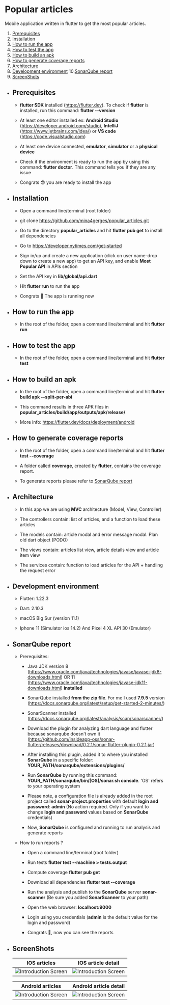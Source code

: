 # Popular articles

Mobile application written in flutter to get the most popular articles.

1. [Prerequisites](#prerequisites)
2. [Installation](#installation)
3. [How to run the app](#runApp)
4. [How to test the app](#testApp)
5. [How to build an apk](#buildApk)
6. [How to generate coverage reports](#coverageReports)
7. [Architecture](#architecture)
8. [Development environment](#developementEnvirement)
10.[SonarQube report](#sonarQubeReport)
9. [ScreenShots](#screenShots)

- <h2 name="prerequisites">Prerequisites</h2>

    - **flutter SDK** installed (https://flutter.dev). To check if **flutter** is installed, run this command: **flutter
      --version**

    - At least one editor installed ex: **Android Studio** (https://developer.android.com/studio), **IntelliJ** 
      (https://www.jetbrains.com/idea/) or **VS code** (https://code.visualstudio.com)

    - At least one device connected, **emulator**, **simulator** or a **physical device**

    - Check if the environment is ready to run the app by using this command: **flutter doctor**. This command tells you
      if they are any issue

    - Congrats 😎 you are ready to install the app

- <h2 name="installation">Installation</h2>

    - Open a command line/terminal (root folder)

    - git clone https://github.com/mina4gerges/popular_articles.git

    - Go to the directory **popular_articles** and hit **flutter pub get** to install all dependencies

    - Go to https://developer.nytimes.com/get-started

    - Sign in/up and create a new application (click on user name-drop down to create a new app) to get an API key, and
      enable **Most Popular API** in APIs section

    - Set the API key in **lib/global/api.dart**

    - Hit **flutter run** to run the app

    - Congrats 🎉 The app is running now

- <h2 name="runApp">How to run the app</h2>

    - In the root of the folder, open a command line/terminal and hit **flutter run**

- <h2 name="testApp">How to test the app</h2>

    - In the root of the folder, open a command line/terminal and hit **flutter test**

- <h2 name="buildApk">How to build an apk</h2>

    - In the root of the folder, open a command line/terminal and hit **flutter build apk --split-per-abi**

    - This command results in three APK files in **popular_articles/build/app/outputs/apk/release/**

    - More info: https://flutter.dev/docs/deployment/android

- <h2 name="coverageReports">How to generate coverage reports</h2>

    - In the root of the folder, open a command line/terminal and hit **flutter test --coverage**

    - A folder called **coverage**, created by **flutter**, contains the coverage report.

    - To generate reports please refer to [SonarQube report](#sonarQubeReport)

- <h2 name="architecture">Architecture</h2>

    - In this app we are using **MVC** architecture (Model, View, Controller)

    - The controllers contain: list of articles, and a function to load these articles

    - The models contain: article modal and error message modal. Plan old dart object (PODO)

    - The views contain: articles list view, article details view and article item view

    - The services contain: function to load articles for the API + handling the request error

- <h2 name="developementEnvirement">Development environment</h2>

    - Flutter: 1.22.3

    - Dart: 2.10.3

    - macOS Big Sur (version 11.1)

    - Iphone 11 (Simulator ios 14.2) And Pixel 4 XL API 30 (Emulator)

- <h2 name="sonarQubeReport">SonarQube report</h2>

    - Prerequisites:

        - Java JDK version 8 (https://www.oracle.com/java/technologies/javase/javase-jdk8-downloads.html) OR
          11 (https://www.oracle.com/java/technologies/javase-jdk11-downloads.html) **installed**

        - SonarQube installed **from the zip file**. For me I used **7.9.5** version
          (https://docs.sonarqube.org/latest/setup/get-started-2-minutes/)

        - SonarScanner installed (https://docs.sonarqube.org/latest/analysis/scan/sonarscanner/)

        - Download the plugin for analyzing dart language and flutter because sonarqube doesn't own
          it (https://github.com/insideapp-oss/sonar-flutter/releases/download/0.2.1/sonar-flutter-plugin-0.2.1.jar)

        - After installing this plugin, added it to where you installed **SonarQube** in a specific folder: 
          **YOUR_PATH/sonarqube/extensions/plugins/**

        - Run **SonarQube** by running this command: **YOUR_PATH/sonarqube/bin/[OS]/sonar.sh console**. 'OS' refers to
          your operating system

        - Please note, a configuration file is already added in the root project called **sonar-project.properties**
          with default **login and password**: **admin** (No action required. Only if you want to change **login and
          password** values based on **SonarQube** credentials)

        - Now, **SonarQube** is configured and running to run analysis and generate reports

    - How to run reports ?

        - Open a command line/terminal (root folder)

        - Run tests **flutter test --machine > tests.output**

        - Compute coverage **flutter pub get**

        - Download all dependencies **flutter test --coverage**

        - Run the analysis and publish to the **SonarQube** server **sonar-scanner** (Be sure you added **SonarScanner**
          to your path)
          
        - Open the web browser: **localhost:9000**
    
        - Login using you credentials (**admin** is the default value for the login and password)
    
        - Congrats 🎉, now you can see the reports


- <h2 name="screenShots">ScreenShots</h2>

  IOS articles | IOS article detail
  :-----------:|:-----------------: 
  ![Introduction Screen](screenshots/ios-home.png?raw=true) | ![Introduction Screen](screenshots/ios-detail.png?raw=true)

  Android articles | Android article detail
  :---------------:|:----------------------: 
  ![Introduction Screen](screenshots/android-home.png?raw=true) | ![Introduction Screen](screenshots/android-detail.png?raw=true)

